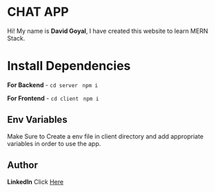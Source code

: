 # CHAT APP

Hi! My name is **David Goyal**, I have created this website to learn MERN Stack.


# Install Dependencies

**For Backend** - `cd server` ` npm i`

**For Frontend** - `cd client` ` npm i`

## Env Variables

Make Sure to Create a env file in client directory and add appropriate variables in order to use the app.


## Author


**LinkedIn** Click [Here](https://www.linkedin.com/in/david-goyal) 